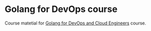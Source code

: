# Golang for DevOps course

Course matetial for [Golang for DevOps and Cloud Engineers](https://www.udemy.com/course/golang-for-devops-and-cloud-engineers/) course.
